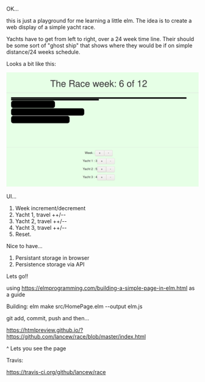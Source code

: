 OK...

this is just a playground for me learning a little elm.
The idea is to create a web display of a simple yacht race.

Yachts have to get from left to right, over a 24 week time line.
Their should be some sort of "ghost ship" that shows where they would be if
on simple distance/24 weeks schedule.

Looks a bit like this:

![Screenshot of the User Interface](https://github.com/lancew/race/raw/master//race_20200607.png "UI Version 1")



UI... 
1. Week increment/decrement
2. Yacht 1, travel ++/--
3. Yacht 2, travel ++/--
4. Yacht 3, travel ++/--
5. Reset.

Nice to have...
1. Persistant storage in browser
2. Persistence storage via API

Lets go!!

using https://elmprogramming.com/building-a-simple-page-in-elm.html as a guide


Building:
    elm make src/HomePage.elm --output elm.js

git add, commit, push and then...

https://htmlpreview.github.io/?https://github.com/lancew/race/blob/master/index.html

^ Lets you see the page


Travis:

https://travis-ci.org/github/lancew/race

